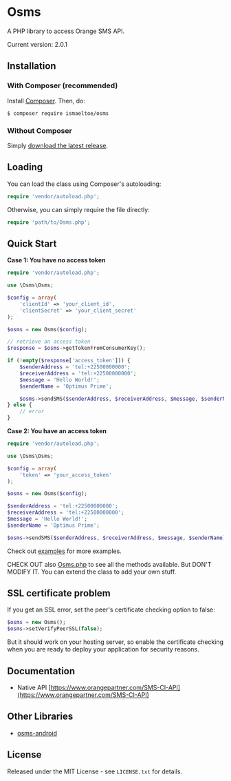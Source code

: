 # Osms

A PHP library to access Orange SMS API.

Current version: 2.0.1

## Installation

### With Composer (recommended)

Install [Composer](https://getcomposer.org/). Then, do:

    $ composer require ismaeltoe/osms

### Without Composer

Simply [download the latest release](https://github.com/ismaeltoe/osms-php/archive/master.zip).

## Loading

You can load the class using Composer's autoloading:

```php
require 'vendor/autoload.php';
```
Otherwise, you can simply require the file directly:

```php
require 'path/to/Osms.php';
```
## Quick Start

**Case 1: You have no access token**

```php
require 'vendor/autoload.php';

use \Osms\Osms;

$config = array(
    'clientId' => 'your_client_id',
    'clientSecret' => 'your_client_secret'
);

$osms = new Osms($config);

// retrieve an access token
$response = $osms->getTokenFromConsumerKey();

if (!empty($response['access_token'])) {
    $senderAddress = 'tel:+22500000000';
    $receiverAddress = 'tel:+22500000000';
    $message = 'Hello World!';
    $senderName = 'Optimus Prime';

    $osms->sendSMS($senderAddress, $receiverAddress, $message, $senderName);
} else {
    // error
}
```

**Case 2: You have an access token**

```php
require 'vendor/autoload.php';

use \Osms\Osms;

$config = array(
    'token' => 'your_access_token'
);

$osms = new Osms($config);

$senderAddress = 'tel:+22500000000';
$receiverAddress = 'tel:+22500000000';
$message = 'Hello World!';
$senderName = 'Optimus Prime';

$osms->sendSMS($senderAddress, $receiverAddress, $message, $senderName);
```
Check out [examples](https://github.com/ismaeltoe/osms-php/tree/master/examples) for more examples.

CHECK OUT also [Osms.php](https://github.com/ismaeltoe/osms-php/blob/master/src/Osms.php) to see all the methods available. But DON'T MODIFY IT. You can extend the class to add your own stuff.

## SSL certificate problem

If you get an SSL error, set the peer's certificate checking option to false:

```php
$osms = new Osms();
$osms->setVerifyPeerSSL(false);
```
But it should work on your hosting server, so enable the certificate checking when you are ready to deploy your application for security reasons.

## Documentation

 * Native API [https://www.orangepartner.com/SMS-CI-API](https://www.orangepartner.com/SMS-CI-API)

## Other Libraries

 * [osms-android](https://github.com/ismaeltoe/osms-android)

## License

Released under the MIT License - see `LICENSE.txt` for details.